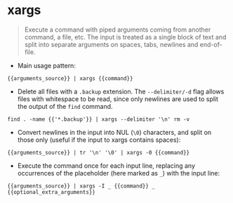 # xargs

> Execute a command with piped arguments coming from another command, a file, etc.
> The input is treated as a single block of text and split into separate arguments on spaces, tabs, newlines and end-of-file.

- Main usage pattern:

`{{arguments_source}} | xargs {{command}}`

- Delete all files with a `.backup` extension. The `--delimiter/-d` flag allows files with whitespace to be read, since only newlines are used to split the output of the `find` command.

`find . -name {{'*.backup'}} | xargs --delimiter '\n' rm -v`

- Convert newlines in the input into NUL (`\0`) characters, and split on those only (useful if the input to xargs contains spaces):

`{{arguments_source}} | tr '\n' '\0' | xargs -0 {{command}}`

- Execute the command once for each input line, replacing any occurrences of the placeholder (here marked as `_`) with the input line:

`{{arguments_source}} | xargs -I _ {{command}} _ {{optional_extra_arguments}}`
